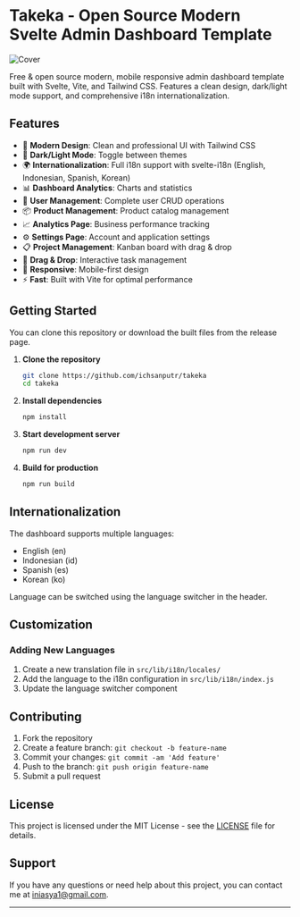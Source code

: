 # Takeka - Open Source Modern Svelte Admin Dashboard Template

![Cover](https://raw.githubusercontent.com/ichsanputr/takeka/refs/heads/master/public/Cover.jpg)

Free & open source modern, mobile responsive admin dashboard template built with Svelte, Vite, and Tailwind CSS. Features a clean design, dark/light mode support, and comprehensive i18n internationalization.

## Features

- 🎨 **Modern Design**: Clean and professional UI with Tailwind CSS
- 🌙 **Dark/Light Mode**: Toggle between themes
- 🌍 **Internationalization**: Full i18n support with svelte-i18n (English, Indonesian, Spanish, Korean)
- 📊 **Dashboard Analytics**: Charts and statistics
- 👥 **User Management**: Complete user CRUD operations
- 📦 **Product Management**: Product catalog management
- 📈 **Analytics Page**: Business performance tracking
- ⚙️ **Settings Page**: Account and application settings
- 📋 **Project Management**: Kanban board with drag & drop
- 🔄 **Drag & Drop**: Interactive task management
- 📱 **Responsive**: Mobile-first design
- ⚡ **Fast**: Built with Vite for optimal performance

## Getting Started

You can clone this repository or download the built files from the release page.

1. **Clone the repository**
   ```bash
   git clone https://github.com/ichsanputr/takeka
   cd takeka
   ```

2. **Install dependencies**
   ```bash
   npm install
   ```

3. **Start development server**
   ```bash
   npm run dev
   ```

4. **Build for production**
   ```bash
   npm run build
   ```

## Internationalization

The dashboard supports multiple languages:
- English (en)
- Indonesian (id)
- Spanish (es)
- Korean (ko)

Language can be switched using the language switcher in the header.

## Customization

### Adding New Languages

1. Create a new translation file in `src/lib/i18n/locales/`
2. Add the language to the i18n configuration in `src/lib/i18n/index.js`
3. Update the language switcher component

## Contributing

1. Fork the repository
2. Create a feature branch: `git checkout -b feature-name`
3. Commit your changes: `git commit -am 'Add feature'`
4. Push to the branch: `git push origin feature-name`
5. Submit a pull request

## License

This project is licensed under the MIT License - see the [LICENSE](LICENSE) file for details.

## Support

If you have any questions or need help about this project, you can contact me at iniasya1@gmail.com.

---
